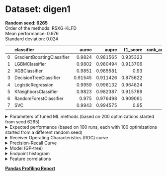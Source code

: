 # Dataset: digen1
**Random seed: 6265**<br/>
Order of the methods: RSXG-KLFD<br/>
Mean performance: 0.976<br/>
Standard deviation: 0.024<br/>


|    | classifier                 |   auroc |    auprc |   f1_score |   rank_auroc |   rank_auprc |   rank_f1 |
|---:|:---------------------------|--------:|---------:|-----------:|-------------:|-------------:|----------:|
|  0 | GradientBoostingClassifier | 0.9824  | 0.981565 |   0.935323 |            4 |            4 |         3 |
|  1 | LGBMClassifier             | 0.9802  | 0.980494 |   0.913706 |            6 |            6 |         6 |
|  2 | XGBClassifier              | 0.9851  | 0.985581 |   0.93     |            3 |            3 |         4 |
|  3 | DecisionTreeClassifier     | 0.91545 | 0.911426 |   0.875622 |            8 |            8 |         8 |
|  4 | LogisticRegression         | 0.9959  | 0.996132 |   0.964824 |            1 |            1 |         1 |
|  5 | KNeighborsClassifier       | 0.9823  | 0.982387 |   0.915789 |            4 |            4 |         5 |
|  6 | RandomForestClassifier     | 0.975   | 0.976498 |   0.909091 |            7 |            7 |         7 |
|  7 | SVC                        | 0.9943  | 0.994575 |   0.95     |            2 |            2 |         2 |



<details>
<summary>Parameters of tuned ML methods (based on 200 optimizations started from seed 6265)</summary>


```
GradientBoostingClassifier(learning_rate=0.33642794878861393, max_depth=1,
                           min_samples_leaf=23, n_iter_no_change=18,
                           random_state=6265, tol=1e-07,
                           validation_fraction=0.12)
LGBMClassifier(deterministic=True, force_row_wise=True, max_depth=5,
               metric='binary_logloss', n_estimators=78, n_jobs=1,
               num_leaves=101, objective='binary', random_state=6265)
XGBClassifier(alpha=0.03408034336901315, base_score=0.5, booster='dart',
              colsample_bylevel=1, colsample_bynode=1, colsample_bytree=1,
              eta=0.37796530841926335, eval_metric='logloss',
              gamma=0.30000000000000004, gpu_id=-1, importance_type='gain',
              interaction_constraints='', learning_rate=0.377965301,
              max_delta_step=0, max_depth=1, min_child_weight=1, missing=nan,
              monotone_constraints='()', n_estimators=96, n_jobs=1, nthread=1,
              num_parallel_tree=1, random_state=6265, reg_alpha=0.0340803452,
              reg_lambda=1.1551980605520786, scale_pos_weight=1, subsample=1,
              tree_method='exact', use_label_encoder=False,
              validate_parameters=1, ...)
DecisionTreeClassifier(max_depth=6, min_samples_leaf=5, min_samples_split=10,
                       random_state=6265)
LogisticRegression(C=0.004222416729717084, random_state=6265, solver='saga')
KNeighborsClassifier(n_neighbors=87, p=5, weights='distance')
RandomForestClassifier(criterion='entropy', max_depth=7, max_features='log2',
                       min_samples_leaf=2, min_samples_split=9, n_estimators=90,
                       random_state=6265)
SVC(C=8500.923846513155, class_weight='balanced', coef0=7.2, degree=2,
    gamma='auto', kernel='linear', probability=True, random_state=6265,
    tol=0.003607100974918766)
```

</details>

<details>
<summary>Expected performance (based on 100 runs, each with 100 optimizations started from a different random seed)</summary>
<img src='digen1_6265-box.svg' width=40% />
</details>

<details>
<summary>Receiver Operating Characteristics (ROC) curve</summary>
<img src='digen1_6265-roc.svg' width=40% />
</details>

<details>
<summary>Precision-Recall Curve</summary>
<img src='digen1_6265-prc.svg' width=40% />
</details>

<details>
<summary>Model (GP-tree)</summary>
<img src='digen1_6265-model.svg' height=10% />
</details>

<details>
<summary>Endpoint histogram</summary>
<img src='digen1_6265-endpoint.svg' width=40% />
</details>

<details>
<summary>Feature correlations</summary>
<img src='digen1_6265-corr.svg' width=40% />
</details>

[**Pandas Profiling Report**](https://epistasislab.github.io/digen/profile/digen1_6265.html)